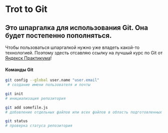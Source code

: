 # Trot to Git

## Это шпаргалка для использования Git. Она  будет постепенно пополняться. 

Чтобы пользоваться шпаргалкой нужно уже владеть какой-то технологией. Поэтому здесть отсавляю ссылку на лучшый курс по Git от [Яндекск Практикума](https://practicum.yandex.ru/profile/git-basics/ "Лучший курс по Git")! 

#### Команды Git

```bash
git config --global user.name "user.email"
 # создание имени пользователя и почты
 ```

```bash
git init
# инициализация репозитория
```

```bash
git add somefile.js
# добавление отдельных файлов или всех файлов в область подготовленных файлов
```

```bash
git status
# проверка статуса репозитория
```